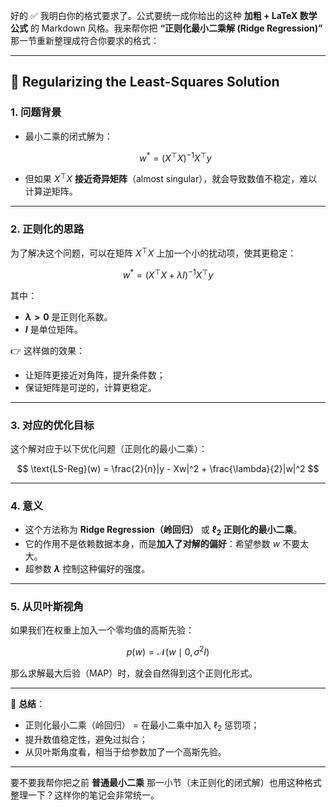 好的 ✅ 我明白你的格式要求了。公式要统一成你给出的这种 **加粗 + LaTeX 数学公式** 的 Markdown 风格。我来帮你把 **“正则化最小二乘解 (Ridge Regression)”** 那一节重新整理成符合你要求的格式：

---

## 📑 Regularizing the Least-Squares Solution

### 1. **问题背景**

* 最小二乘的闭式解为：

  $$
  w^{\ast} = (X^{\top}X)^{-1}X^{\top}y
  $$

* 但如果 $X^{\top}X$ **接近奇异矩阵**（almost singular），就会导致数值不稳定，难以计算逆矩阵。

---

### 2. **正则化的思路**

为了解决这个问题，可以在矩阵 $X^{\top}X$ 上加一个小的扰动项，使其更稳定：

$$
w^{\ast} = (X^{\top}X + \lambda I)^{-1}X^{\top}y
$$

其中：

* **$\lambda > 0$** 是正则化系数。
* **$I$** 是单位矩阵。

👉 这样做的效果：

* 让矩阵更接近对角阵，提升条件数；
* 保证矩阵是可逆的，计算更稳定。

---

### 3. **对应的优化目标**

这个解对应于以下优化问题（正则化的最小二乘）：

$$
\text{LS-Reg}(w) = \frac{2}{n}|y - Xw|^2 + \frac{\lambda}{2}|w|^2
$$

---

### 4. **意义**

* 这个方法称为 **Ridge Regression（岭回归）** 或 **$\ell_2$ 正则化的最小二乘**。
* 它的作用不是依赖数据本身，而是**加入了对解的偏好**：希望参数 $w$ 不要太大。
* 超参数 **$\lambda$** 控制这种偏好的强度。

---

### 5. **从贝叶斯视角**

如果我们在权重上加入一个零均值的高斯先验：

$$
p(w) = \mathcal{N}(w \mid 0, \sigma^2 I)
$$

那么求解最大后验（MAP）时，就会自然得到这个正则化形式。

---

📌 **总结**：

* 正则化最小二乘（岭回归） = 在最小二乘中加入 $\ell_2$ 惩罚项；
* 提升数值稳定性，避免过拟合；
* 从贝叶斯角度看，相当于给参数加了一个高斯先验。

---

要不要我帮你把之前 **普通最小二乘** 那一小节（未正则化的闭式解）也用这种格式整理一下？这样你的笔记会非常统一。
